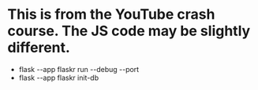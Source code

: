 # This is from the YouTube crash course. The JS code may be slightly different.

- flask --app flaskr run --debug --port <port No>
- flask --app flaskr init-db